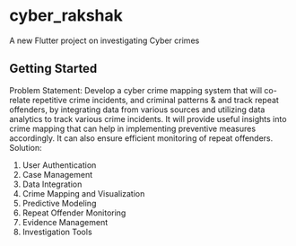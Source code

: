 # cyber_rakshak

A new Flutter project on investigating Cyber crimes

## Getting Started

Problem Statement:
Develop a cyber crime mapping system that will co-relate repetitive crime incidents, and criminal patterns & and
track repeat offenders, by integrating data from various sources and utilizing data analytics to track various crime
incidents. It will provide useful insights into crime mapping that can help in implementing preventive measures
accordingly. It can also ensure efficient monitoring of repeat offenders.
Solution:
1. User Authentication
2. Case Management
3. Data Integration
4. Crime Mapping and Visualization
5. Predictive Modeling
6. Repeat Offender Monitoring
7. Evidence Management
8. Investigation Tools

